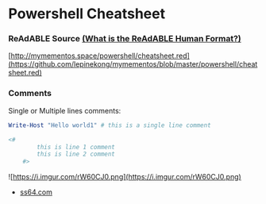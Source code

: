 
# Powershell Cheatsheet


### ReAdABLE Source [(What is the ReAdABLE Human Format?)](http://readablehumanformat.com)

[http://mymementos.space/powershell/cheatsheet.red](https://github.com/lepinekong/mymementos/blob/master/powershell/cheatsheet.red)


### Comments

Single or Multiple lines comments:


```powershell
Write-Host "Hello world1" # this is a single line comment
```




```powershell
<# 
        this is line 1 comment
        this is line 2 comment
    #>
```


![https://i.imgur.com/rW60CJ0.png](https://i.imgur.com/rW60CJ0.png)
                    
- [ss64.com](https://ss64.com/ps/syntax-comments.html)
                        
